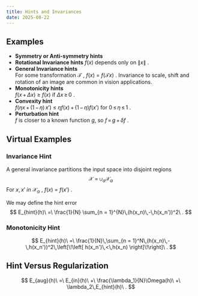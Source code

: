 ```yaml
---
title: Hints and Invariances
date: 2025-08-22
---
```

## Examples
- $\textbf{Symmetry or Anti-symmetry hints}$
- $\textbf{Rotational Invariance hints}$
	$f(x)$ depends only on $\|x\|$ .
- $\textbf{General Invariance hints}$ <br>
	For some transformation $\mathcal{T}$ , $f(x)\ =\ f(\mathcal{T}x)$ . Invariance to scale, shift and rotation of an image are common in vision applications.
- $\textbf{Monotonicity hints}$ <br>
	$f(x\,+\,\Delta x)\ \geq\ f(x)$ if $\Delta x\,\geq\,0$ .
- $\textbf{Convexity hint}$ <br>
	$f(\eta x\,+\,(1\,-\,\eta)\,x')\ \leq\ \eta f(x)\, +\, (1\,-\,\eta)f(x')$ for $0\,\leq\,\eta\,\leq\,1$ .
- $\textbf{Perturbation hint}$ <br>
	$f$ is closer to a known function $g$, so $f\,=\,g\,+\,\delta f$ .

## Virtual Examples
### Invariance Hint
A general invariance partitions the input space into disjoint regions
$$
\mathcal{X}\ =\ \cup_\alpha\mathcal{X}_{\alpha}
$$
For $x,\,x'\ in\ \mathcal{X}_{\alpha}$ , $f(x)\ =\ f(x')$ .

We may define the hint error
$$
E_{hint}(h)\ =\ \frac{1}{N} \sum_{n = 1}^{N}\,(h(x_n)\,-\,h(x_n'))^2\ .
$$
### Monotonicity Hint
$$
E_{hint}(h)\ =\ \frac{1}{N}\,\sum_{n = 1}^N\,(h(x_n)\,-\,h(x_n'))^2\,\left[\!\left[ h(x_n')\,<\,h(x_n) \right]\!\right]\ .
$$

## Hint Versus Regularization
$$
E_{aug}(h)\ =\ E_{in}(h)\ +\ \frac{\lambda_1}{N}\Omega(h)\ +\ \lambda_2\,E_{hint}(h)\ .
$$